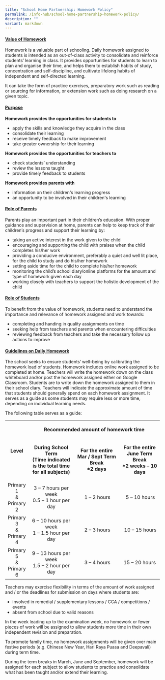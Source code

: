 ```yaml
---
title: "School Home Partnership: Homework Policy"
permalink: /info-hub/school-home-partnership-homework-policy/
description: ""
variant: markdown
---
```

<h4><strong><u>Value of Homework</u></strong></h4>
<p>Homework is a valuable part of schooling. Daily homework assigned to students is intended as an out-of-class activity to consolidate and reinforce students’ learning in class. It provides opportunities for students to learn to plan and organise their time, and helps them to establish habits of study, concentration and self-discipline, and cultivate lifelong habits of independent and self-directed learning.</p>
<p>It can take the form of practice exercises, preparatory work such as reading or sourcing for information, or extension work such as doing research on a given topic.</p>
<h4><strong><u>Purpose</u></strong></h4>
<p><strong>Homework provides the opportunities for students to</strong></p>
<ul>
<li>apply the skills and knowledge they acquire in the class</li>
<li>consolidate their learning</li>
<li>receive timely feedback to make improvement</li>
<li>take greater ownership for their learning</li>
</ul>
<p><strong>Homework provides the opportunities for teachers to</strong></p>
<ul>
<li>check students’ understanding</li>
<li>review the lessons taught</li>
<li>provide timely feedback to students</li>
</ul>
<p><strong>Homework provides parents with</strong></p>
<ul>
<li>information on their children's learning progress</li>
<li>an opportunity to be involved in their children's learning</li>
</ul>
<h4><strong><u>Role of Parents</u></strong></h4>
<p>Parents play an important part in their children’s education. With proper guidance and supervision at home, parents can help to keep track of their children’s progress and support their learning by:</p>
<ul>
<li>taking an active interest in the work given to the child</li>
<li>encouraging and supporting the child with praises when the child completes his/her work</li>
<li>providing a conducive environment, preferably a quiet and well lit place, for the child to study and do his/her homework</li>
<li>setting aside time for the child to complete his/her homework</li>
<li>monitoring the child’s school diary/online platforms for the amount and type of homework given each day</li>
<li>working closely with teachers to support the holistic development of the child</li>
</ul>
<h4><strong><u>Role of Students</u></strong></h4>
<p>To benefit from the value of homework, students need to understand the importance and relevance of homework assigned and work towards:</p>
<ul>
<li>completing and handing in quality assignments on time</li>
<li>seeking help from teachers and parents when encountering difficulties</li>
<li>reviewing feedback from teachers and take the necessary follow up actions to improve</li>
</ul>
<h4><strong><u>Guidelines on Daily Homework</u></strong></h4>
<p>The school seeks to ensure students’ well-being by calibrating the homework load of students. Homework includes online work assigned to be completed at home. Teachers will write the homework down on the class whiteboard and/or post the homework assigned either on Google Classroom. Students are to write down the homework assigned to them in their school diary. Teachers will indicate the approximate amount of time that students should generally spend on each homework assignment. It serves as a guide as some students may require less or more time, depending on individual learning needs.</p>
<p>The following table serves as a guide:</p>
<table width="0">
<tbody>
<tr>
<td style="text-align: center;" rowspan="2">
<p><strong>Level</strong></p>
</td>
<td style="text-align: center;" colspan="3" width="599">
<p><strong>Recommended amount of homework time</strong></p>
</td>
</tr>
<tr>
<td style="text-align: center;" width="205">
<p><strong>During School Term<br></strong><strong>(Time indicated is the total time for all subjects)</strong></p>
</td>
<td style="text-align: center;" width="197">
<p><strong>For the entire<br></strong><strong>Mar / Sept&nbsp;</strong><strong>Term Break<br></strong><strong>*2 days</strong></p>
</td>
<td style="text-align: center;" width="197">
<p><strong>For the entire<br></strong><strong>June Term Break<br></strong><strong>*2 weeks – 10 days</strong></p>
</td>
</tr>
<tr>
<td style="text-align: center;" width="62">Primary 1<br>&amp; Primary 2</td>
<td style="text-align: center;" width="205">3 – 7 hours per week<br>0.5 – 1 hour per day</td>
<td style="text-align: center;" width="197">&nbsp;1 – 2 hours</td>
<td style="text-align: center;" width="197">&nbsp;5 – 10 hours</td>
</tr>
<tr>
<td style="text-align: center;" width="62">Primary 3<br>&amp; Primary 4</td>
<td style="text-align: center;" width="205">6 – 10 hours per week<br>1 – 1.5 hour per day</td>
<td style="text-align: center;" width="197">&nbsp;2 – 3 hours</td>
<td style="text-align: center;" width="197">&nbsp;10 – 15 hours</td>
</tr>
<tr>
<td style="text-align: center;" width="62">Primary 5<br>&amp; Primary 6</td>
<td style="text-align: center;" width="205">9 – 13 hours per week<br>1.5 – 2 hour per day</td>
<td style="text-align: center;" width="197">&nbsp;3 – 4 hours</td>
<td style="text-align: center;" width="197">15 – 20 hours</td>
</tr>
</tbody>
</table>
<p>Teachers may exercise flexibility in terms of the amount of work assigned and / or the deadlines for submission on days where students are:</p>
<ul>
<li>involved in remedial / supplementary lessons / CCA / competitions / events</li>
<li>absent from school due to valid reasons</li>
</ul>
<p>In the week leading up to the examination week, no homework or fewer pieces of work will be assigned to allow students more time in their own independent revision and preparation.</p>
<p>To promote family time, no homework assignments will be given over main festive periods (e.g. Chinese New Year, Hari Raya Puasa and Deepavali) during term time.</p>
<p>During the term breaks in March, June and September, homework will be assigned for each subject to allow students to practice and consolidate what has been taught and/or extend their learning.</p>